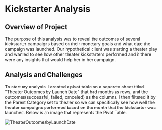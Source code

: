 # Kickstarter Analysis


## Overview of Project
  The purpose of this analysis was to reveal the outcomes of several kickstarter campaigns based on their monetary goals and what date the campaign was launched. Our hypothetical client was starting a theater play and wanted to see how other theater kickstarters performed and if there were any insights that would help her in her campaign.
  

## Analysis and Challenges
  To start my analysis, I created a pivot table on a seperate sheet titled "Theater Outcomes by Launch Date" that had months as rows, and the outcomes(successful, failed, canceled) as the columns. I then filtered it by the Parent Category set to theater so we can specifically see how well the theater campaigns performed based on the month that the kickstarter was launched. Below is an image that represents the Pivot Table.
 
 ![TheaterOutcomesbyLaunchDate]()
